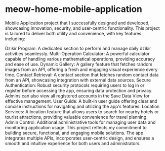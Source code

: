 # meow-home-mobile-application

Mobile Application project that I successfully designed and developed, showcasing innovation, security, and user-centric functionality. This project is tailored to deliver both utility and convenience, with key features including:

Dzikir Program: A dedicated section to perform and manage daily dzikir activities seamlessly.
Multi-Operation Calculator: A powerful calculator capable of handling various mathematical operations, providing accuracy and ease of use.
Dynamic Gallery: A gallery feature that fetches random images from an API, offering a fresh and engaging visual experience every time.
Contact Retrieval: A contact section that fetches random contact data from an API, showcasing integration with external data sources.
Secure Authentication: Robust security protocols requiring users to log in or register before accessing the app, ensuring data protection and privacy. Admins can also view all registered accounts in the Save Data View for effective management.
User Guide: A built-in user guide offering clear and concise instructions for navigating and utilizing the app's features.
Location Services: A location feature that allows users to search for nearby hotels or tourist attractions, providing valuable convenience for travel planning.
Admin Control: Additional administrative tools for managing user data and monitoring application usage.
This project reflects my commitment to building secure, functional, and engaging mobile solutions. The app integrates multiple APIs, incorporates user-centric design, and ensures a smooth and intuitive experience for both users and administrators.
